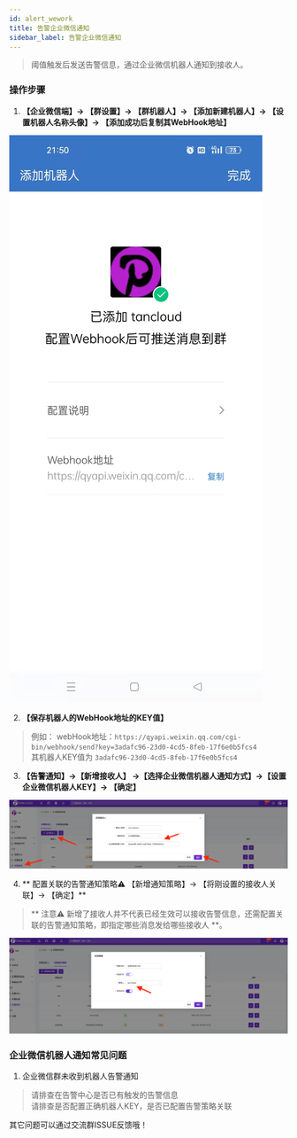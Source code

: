 ```yaml
---
id: alert_wework  
title: 告警企业微信通知      
sidebar_label: 告警企业微信通知     
---
```


> 阈值触发后发送告警信息，通过企业微信机器人通知到接收人。         

### 操作步骤   

1. **【企业微信端】-> 【群设置】-> 【群机器人】-> 【添加新建机器人】-> 【设置机器人名称头像】-> 【添加成功后复制其WebHook地址】**  

![email](/img/docs/help/alert-notice-6.jpg)  

2. **【保存机器人的WebHook地址的KEY值】**     

> 例如： webHook地址：`https://qyapi.weixin.qq.com/cgi-bin/webhook/send?key=3adafc96-23d0-4cd5-8feb-17f6e0b5fcs4`     
> 其机器人KEY值为 `3adafc96-23d0-4cd5-8feb-17f6e0b5fcs4`      

3. **【告警通知】->【新增接收人】 ->【选择企业微信机器人通知方式】->【设置企业微信机器人KEY】-> 【确定】**    

![email](/img/docs/help/alert-notice-7.png)

4. ** 配置关联的告警通知策略⚠️ 【新增通知策略】-> 【将刚设置的接收人关联】-> 【确定】**  

> ** 注意⚠️ 新增了接收人并不代表已经生效可以接收告警信息，还需配置关联的告警通知策略，即指定哪些消息发给哪些接收人 **。   

![email](/img/docs/help/alert-notice-4.png)    


### 企业微信机器人通知常见问题   

1. 企业微信群未收到机器人告警通知       
> 请排查在告警中心是否已有触发的告警信息   
> 请排查是否配置正确机器人KEY，是否已配置告警策略关联   

其它问题可以通过交流群ISSUE反馈哦！  
